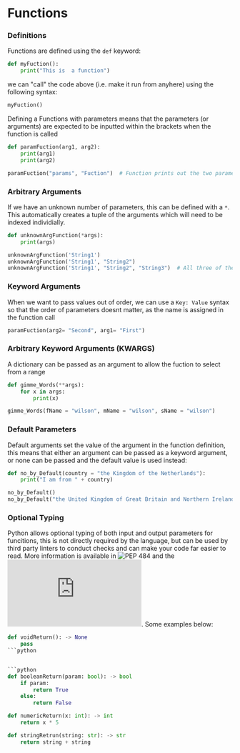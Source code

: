 # Functions

### Definitions
Functions are defined using the `def` keyword:
```python
def myFuction():
    print("This is  a function")
```

we can "call" the code above (i.e. make it run from anyhere) using the following syntax:
```python
myFuction()
```
Defining a Functions with parameters means that the parameters (or arguments) are expected to be inputted within the brackets when the function is called
```python
def paramFuction(arg1, arg2):
    print(arg1)
    print(arg2)

paramFuction("params", "Fuction")  # Function prints out the two parameters passed in
```

### Arbitrary Arguments
If we have an unknown number of parameters, this can be defined with a `*`. This automatically creates a tuple of the arguments which will need to be indexed individially.
```python
def unknownArgFunction(*args):
    print(args)

unknownArgFunction('String1')
unknownArgFunction('String1', "String2")
unknownArgFunction('String1', "String2", "String3")  # All three of these work because we take them in as a list
```

### Keyword Arguments
When we want to pass values out of order, we can use a `Key: Value` syntax so that the order of parameters doesnt matter, as the name is assigned in the function call
```python
paramFuction(arg2= "Second", arg1= "First")
```

### Arbitrary Keyword Arguments (KWARGS)
A dictionary can be passed as an argument to allow the fuction to select from a range

```python
def gimme_Words(**args):
    for x in args:
        print(x)

gimme_Words(fName = "wilson", mName = "wilson", sName = "wilson")
```


### Default Parameters
Default arguments set the value of the argument in the function definition, this means that either an argument can be passed as a keyword argument, or none can be passed and the default value is used instead:
```python
def no_by_Default(country = "the Kingdom of the Netherlands"):
    print("I am from " + country)

no_by_Default()
no_by_Default("the United Kingdom of Great Britain and Northern Ireland")
```


### Optional Typing
Python allows optional typing of both input and output parameters for funcitions, this is not directly required by the language, but can be used by third party linters to conduct checks and can make your code far easier to read.  More information is available in ![PEP 484](https://www.python.org/dev/peps/pep-0484/) and the ![Offical Documentation](https://docs.python.org/3/library/typing.html). Some examples below:

```python
def voidReturn(): -> None
    pass
```python


```python
def booleanReturn(param: bool): -> bool
    if param:
        return True
    else:
        return False
```

```python
def numericReturn(x: int): -> int
    return x * 5
```

```python
def stringRetrun(string: str): -> str
    return string + string
```
